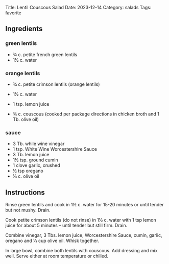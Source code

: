 Title: Lentil Couscous Salad
Date: 2023-12-14
Category: salads
Tags: favorite

## Ingredients

### green lentils

* ¾ c. petite french green lentils
* 1½ c. water

### orange lentils

* ¾ c. petite crimson lentils (orange lentils)
* 1½ c. water
* 1 tsp. lemon juice

* ¾ c. couscous (cooked per package directions in chicken broth and 1 Tb. olive oil)

### sauce

* 3 Tb. while wine vinegar
* 1 tsp. White Wine Worcestershire Sauce
* 3 Tb. lemon juice
* 1½ tsp. ground cumin
* 1 clove garlic, crushed
* ½ tsp oregano
* ⅓ c. olive oil

## Instructions

Rinse green lentils and cook in 1½ c. water for 15-20 minutes or until tender
but not mushy. Drain.

Cook petite crimson lentils (do not rinse) in 1½ c. water with 1 tsp lemon
juice for about 5 minutes – until tender but still firm.  Drain.

Combine vinegar, 3 Tbs. lemon juice, Worcestershire Sauce, cumin, garlic,
oregano and ⅓ cup olive oil.  Whisk together.

In large bowl, combine both lentils with couscous.  Add dressing and mix well.
Serve either at room temperature or chilled.